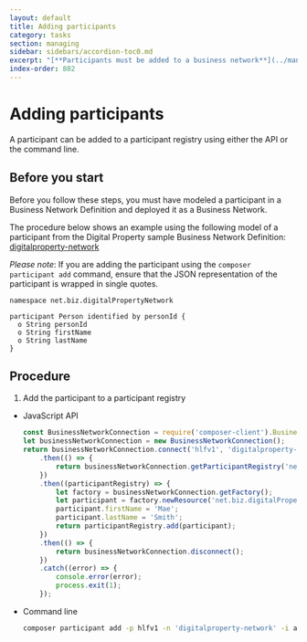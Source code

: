 ```yaml
---
layout: default
title: Adding participants
category: tasks
section: managing
sidebar: sidebars/accordion-toc0.md
excerpt: "[**Participants must be added to a business network**](../managing/participant-add.html) before they can make transactions. Participants can create assets, and also exchange assets with other participants. A participant works with assets by submitting transactions."
index-order: 802
---
```


# Adding participants

A participant can be added to a participant registry using either the API or the command line.

## Before you start

Before you follow these steps, you must have modeled a participant in a Business Network Definition and deployed it as a Business Network.

The procedure below shows an example using the following model of a participant from the Digital Property sample Business Network Definition: [digitalproperty-network](https://www.npmjs.com/package/digitalproperty-network)

*Please note*: If you are adding the participant using the `composer participant add` command, ensure that the JSON representation of the participant is wrapped in single quotes.

```
namespace net.biz.digitalPropertyNetwork

participant Person identified by personId {
  o String personId
  o String firstName
  o String lastName
}
```

## Procedure

1. Add the participant to a participant registry
  * JavaScript API

    ```javascript
    const BusinessNetworkConnection = require('composer-client').BusinessNetworkConnection;
    let businessNetworkConnection = new BusinessNetworkConnection();
    return businessNetworkConnection.connect('hlfv1', 'digitalproperty-network', 'maeid1', 'RJJmlOpvNVRV')
        .then(() => {
            return businessNetworkConnection.getParticipantRegistry('net.biz.digitalPropertyNetwork');
        })
        .then((participantRegistry) => {
            let factory = businessNetworkConnection.getFactory();
            let participant = factory.newResource('net.biz.digitalPropertyNetwork', 'Person', 'mae@biznet.org');
            participant.firstName = 'Mae';
            participant.lastName = 'Smith';
            return participantRegistry.add(participant);
        })
        .then(() => {
            return businessNetworkConnection.disconnect();
        })
        .catch((error) => {
            console.error(error);
            process.exit(1);
        });
    ```

  * Command line

    ```bash
    composer participant add -p hlfv1 -n 'digitalproperty-network' -i admin -s adminpw -d '{"$class":"net.biz.digitalPropertyNetwork.Person","personId":"mae@biznet.org","firstName":"Mae","lastName":"Smith"}'
    ```
